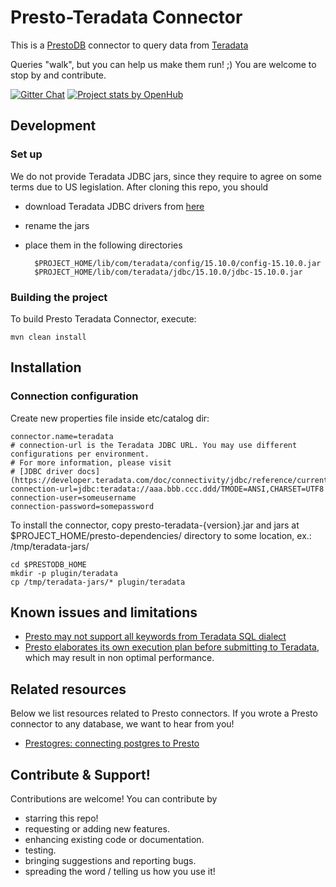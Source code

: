 # Presto-Teradata Connector

This is a [PrestoDB](https://prestodb.io/) connector to query data from [Teradata](http://www.teradata.com/)

Queries "walk", but you can help us make them run! ;) You are welcome to stop by and contribute.

[![Gitter Chat](http://img.shields.io/badge/chat-online-brightgreen.svg)](https://gitter.im/jmrozanec/presto-teradata-connector)
[![Project stats by OpenHub](https://www.openhub.net/p/presto-teradata-connector/widgets/project_thin_badge.gif)](https://www.openhub.net/p/presto-teradata-connector/)

## Development

### Set up
We do not provide Teradata JDBC jars, since they require to agree on some terms due to US legislation.
After cloning this repo, you should 

* download Teradata JDBC drivers from [here](https://downloads.teradata.com/download/connectivity/jdbc-driver)
* rename the jars
* place them in the following directories

        $PROJECT_HOME/lib/com/teradata/config/15.10.0/config-15.10.0.jar
        $PROJECT_HOME/lib/com/teradata/jdbc/15.10.0/jdbc-15.10.0.jar


### Building the project
To build Presto Teradata Connector, execute:

    mvn clean install
 

## Installation
### Connection configuration

Create new properties file inside etc/catalog dir:

    connector.name=teradata
    # connection-url is the Teradata JDBC URL. You may use different configurations per environment.
    # For more information, please visit 
    # [JDBC driver docs](https://developer.teradata.com/doc/connectivity/jdbc/reference/current/jdbcug_chapter_2.html)
    connection-url=jdbc:teradata://aaa.bbb.ccc.ddd/TMODE=ANSI,CHARSET=UTF8
	connection-user=someusername
	connection-password=somepassword

To install the connector, copy presto-teradata-{version}.jar and jars at $PROJECT_HOME/presto-dependencies/ directory to some location, ex.: /tmp/teradata-jars/

    cd $PRESTODB_HOME
    mkdir -p plugin/teradata
    cp /tmp/teradata-jars/* plugin/teradata
   
   
   
## Known issues and limitations
* [Presto may not support all keywords from Teradata SQL dialect](https://groups.google.com/forum/#!topic/presto-users/tXBuNa19hg8)
* [Presto elaborates its own execution plan before submitting to Teradata](https://groups.google.com/forum/#!topic/presto-users/tXBuNa19hg8), which may result in non optimal performance.
 

## Related resources
Below we list resources related to Presto connectors. If you wrote a Presto connector to any database, we want to hear from you!

* [Prestogres: connecting postgres to Presto](http://www.slideshare.net/frsyuki/presto-meetup)

## Contribute & Support!

Contributions are welcome! You can contribute by
 * starring this repo!
 * requesting or adding new features.
 * enhancing existing code or documentation.
 * testing.
 * bringing suggestions and reporting bugs.
 * spreading the word / telling us how you use it!
